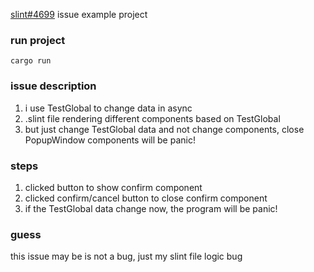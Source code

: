 [slint#4699](https://github.com/slint-ui/slint/issues/4699) issue example project

### run project

```shell
cargo run
```

### issue description

1. i use TestGlobal to change data in async
2. .slint file rendering different components based on TestGlobal
3. but just change TestGlobal data and not change components, close PopupWindow components will be panic!

### steps

1. clicked button to show confirm component
2. clicked confirm/cancel button to close confirm component
3. if the TestGlobal data change now, the program will be panic!

### guess

this issue may be is not a bug, just my slint file logic bug